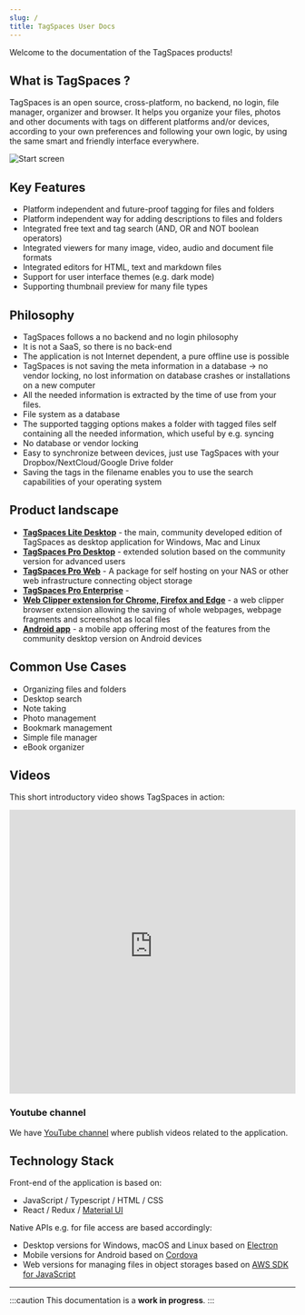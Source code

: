 ```yaml
---
slug: /
title: TagSpaces User Docs
---
```


Welcome to the documentation of the TagSpaces products!

## What is TagSpaces ?

TagSpaces is an open source, cross-platform, no backend, no login, file manager, organizer and browser. It helps you organize your files, photos and other documents with tags on different platforms and/or devices, according to your own preferences and following your own logic, by using the same smart and friendly interface everywhere.

![Start screen](/media/home-screen.png)

## Key Features

- Platform independent and future-proof tagging for files and folders
- Platform independent way for adding descriptions to files and folders
- Integrated free text and tag search (AND, OR and NOT boolean operators)
- Integrated viewers for many image, video, audio and document file formats
- Integrated editors for HTML, text and markdown files
- Support for user interface themes (e.g. dark mode)
- Supporting thumbnail preview for many file types

## Philosophy

- TagSpaces follows a no backend and no login philosophy
- It is not a SaaS, so there is no back-end
- The application is not Internet dependent, a pure offline use is possible
- TagSpaces is not saving the meta information in a database -> no vendor locking, no lost information on database crashes or installations on a new computer
- All the needed information is extracted by the time of use from your files.
- File system as a database
- The supported tagging options makes a folder with tagged files self containing all the needed information, which useful by e.g. syncing
- No database or vendor locking
- Easy to synchronize between devices, just use TagSpaces with your Dropbox/NextCloud/Google Drive folder
- Saving the tags in the filename enables you to use the search capabilities of your operating system

## Product landscape

- **[TagSpaces Lite Desktop](https://www.tagspaces.org/products/lite/)** - the main, community developed edition of TagSpaces as desktop application for Windows, Mac and Linux
- **[TagSpaces Pro Desktop](https://www.tagspaces.org/products/pro/)** - extended solution based on the community version for advanced users
- **[TagSpaces Pro Web](https://www.tagspaces.org/products/proweb/)** - A package for self hosting on your NAS or other web infrastructure connecting object storage
- **[TagSpaces Pro Enterprise](https://www.tagspaces.org/products/enterprise/)** -
- **[Web Clipper extension for Chrome, Firefox and Edge](https://www.tagspaces.org/products/webclipper/)** - a web clipper browser extension allowing the saving of whole webpages, webpage fragments and screenshot as local files
- **[Android app](https://www.tagspaces.org/downloads/)** - a mobile app offering most of the features from the community desktop version on Android devices

## Common Use Cases

- Organizing files and folders
- Desktop search
- Note taking
- Photo management
- Bookmark management
- Simple file manager
- eBook organizer

## Videos

This short introductory video shows TagSpaces in action:

<iframe width="100%" height="500" src="https://www.youtube-nocookie.com/embed/Xjwxq4c0RBQ?rel=0" frameBorder="0" allowFullScreen></iframe>

### Youtube channel

We have [YouTube channel](https://www.youtube.com/channel/UCzfSaeg-7mpt96UI97zwbfQ) where publish videos related to the application.

## Technology Stack

Front-end of the application is based on:

- JavaScript / Typescript / HTML / CSS
- React / Redux / [Material UI](https://material-ui.com/)

Native APIs e.g. for file access are based accordingly:

- Desktop versions for Windows, macOS and Linux based on [Electron](https://www.electronjs.org/)
- Mobile versions for Android based on [Cordova](https://cordova.apache.org/)
- Web versions for managing files in object storages based on [AWS SDK for JavaScript](https://aws.amazon.com/sdk-for-javascript/)

---

:::caution
This documentation is a **work in progress**.
:::
